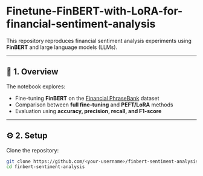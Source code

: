 # Finetune-FinBERT-with-LoRA-for-financial-sentiment-analysis

This repository reproduces financial sentiment analysis experiments using **FinBERT** and large language models (LLMs).

---

## 🧩 1. Overview
The notebook explores:
- Fine-tuning **FinBERT** on the [Financial PhraseBank](https://www.kaggle.com/datasets/jannesklaas/financial-phrasebank) dataset
- Comparison between **full fine-tuning** and **PEFT/LoRA** methods
- Evaluation using **accuracy, precision, recall, and F1-score**

---

## ⚙️ 2. Setup

Clone the repository:
```bash
git clone https://github.com/<your-username>/finbert-sentiment-analysis.git
cd finbert-sentiment-analysis
